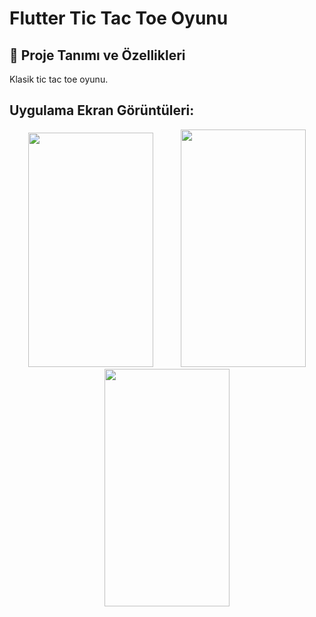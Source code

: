 # Flutter Tic Tac Toe Oyunu
## 🚀 Proje Tanımı ve Özellikleri
Klasik tic tac toe oyunu.

## Uygulama Ekran Görüntüleri:
<p align="center">
  <img hspace="20" src="https://github.com/user-attachments/assets/15ec67e8-9f5e-4302-8627-9ec748127242" width="200" height="375">
  <img hspace="20" src="https://github.com/user-attachments/assets/69325a55-59bd-48df-b9ec-6ed648da698b" width="200" height="380">
  <img hspace="20" src="https://github.com/user-attachments/assets/f77e7236-bb7f-4a07-a572-78f14b6cbff8" width="200" height="380">
<p>

